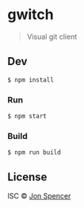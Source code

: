 # gwitch

> Visual git client


## Dev

```
$ npm install
```

### Run

```
$ npm start
```

### Build

```
$ npm run build
```


## License

ISC © [Jon Spencer](https://github.com/jhs67)
